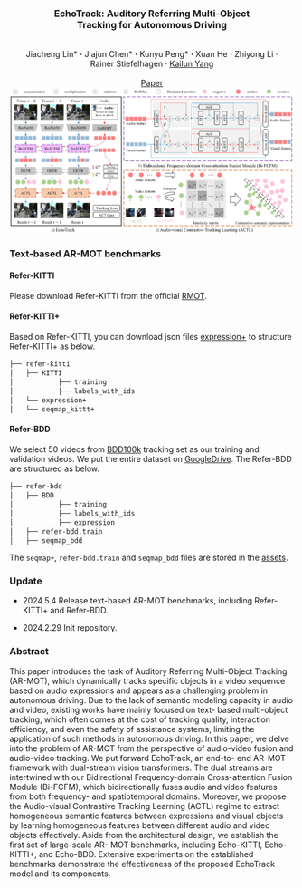 ### <p align="center"> EchoTrack: Auditory Referring Multi-Object <br /> Tracking for Autonomous Driving
<br>

<div align="center">
  Jiacheng&nbsp;Lin*</a> <b>&middot;</b>
  Jiajun&nbsp;Chen*</a> <b>&middot;</b>
  Kunyu&nbsp;Peng*</a> <b>&middot;</b>
  Xuan&nbsp;He</a> <b>&middot;</b>
  Zhiyong&nbsp;Li</a> &middot;</b>
  Rainer&nbsp;Stiefelhagen</a> &middot;</b>
  <a href="https://yangkailun.com/" target="_blank">Kailun&nbsp;Yang</a>
  <br> <br>
  <a href="https://arxiv.org/pdf/2402.18302.pdf" target="_blank">Paper</a>
</div>

<div align=center><img src="imgs/network.png" /></div>



### Text-based AR-MOT benchmarks

#### Refer-KITTI

Please download Refer-KITTI from the official [RMOT](https://github.com/wudongming97/RMOT).

#### Refer-KITTI+

Based on Refer-KITTI, you can download json files [expression+](https://github.com/lab206/EchoTrack/files/15208490/refer-ktiit%2B.zip) to structure Refer-KITTI+ as below.

~~~
├── refer-kitti
│   ├── KITTI
│           ├── training
│           ├── labels_with_ids
│   └── expression+
│   └── seqmap_kittt+
~~~

#### Refer-BDD

We select 50 videos from [BDD100k](https://doc.bdd100k.com/download.html) tracking set as our training and validation videos. We put the entire dataset on [GoogleDrive](https://drive.google.com/drive/folders/12jXjL9wJ9keB-vD-kWKI8IzK6mrIfmAN?usp=sharing). The Refer-BDD are structured as below.

~~~
├── refer-bdd
│   ├── BDD
│           ├── training
│           ├── labels_with_ids
│   		├── expression
│   ├── refer-bdd.train
│   ├── seqmap_bdd
~~~

The `seqmap+`, `refer-bdd.train` and `seqmap_bdd` files are stored in the [assets](https://github.com/lab206/EchoTrack/tree/main/assets).

### Update

- 2024.5.4 Release text-based AR-MOT benchmarks, including Refer-KITTI+ and Refer-BDD.

- 2024.2.29 Init repository.

### Abstract
This paper introduces the task of Auditory Referring
Multi-Object Tracking (AR-MOT), which dynamically tracks
specific objects in a video sequence based on audio expressions and appears as a challenging problem in autonomous
driving. Due to the lack of semantic modeling capacity in
audio and video, existing works have mainly focused on text-
based multi-object tracking, which often comes at the cost of
tracking quality, interaction efficiency, and even the safety of
assistance systems, limiting the application of such methods in
autonomous driving. In this paper, we delve into the problem
of AR-MOT from the perspective of audio-video fusion and
audio-video tracking. We put forward EchoTrack, an end-to-
end AR-MOT framework with dual-stream vision transformers. The dual streams are intertwined with our Bidirectional
Frequency-domain Cross-attention Fusion Module (Bi-FCFM),
which bidirectionally fuses audio and video features from both
frequency- and spatiotemporal domains. Moreover, we propose
the Audio-visual Contrastive Tracking Learning (ACTL) regime
to extract homogeneous semantic features between expressions
and visual objects by learning homogeneous features between
different audio and video objects effectively. Aside from the
architectural design, we establish the first set of large-scale AR-
MOT benchmarks, including Echo-KITTI, Echo-KITTI+, and
Echo-BDD. Extensive experiments on the established benchmarks
demonstrate the effectiveness of the proposed EchoTrack model
and its components.



